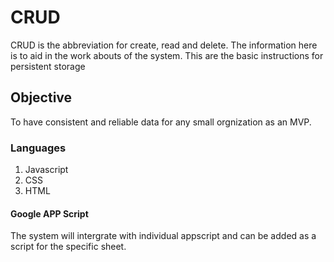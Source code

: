 # CRUD

CRUD is the abbreviation for create, read  and delete.
The information here is to aid in the work abouts of the system. This are the basic instructions for persistent storage

## Objective

To have consistent and reliable data for any small orgnization as an MVP.

### Languages

1. Javascript
2. CSS
3. HTML

#### Google APP Script

The system will intergrate with individual appscript  and can be added as a script for the specific sheet.
